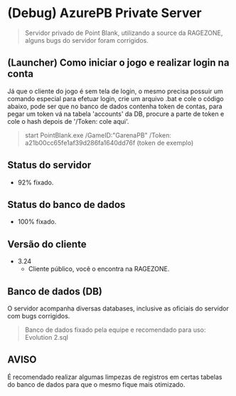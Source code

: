 # (Debug) AzurePB Private Server
> Servidor privado de Point Blank, utilizando a source da RAGEZONE, alguns bugs do servidor foram corrigidos.

## (Launcher) Como iniciar o jogo e realizar login na conta

Já que o cliente do jogo é sem tela de login, o mesmo precisa possuir um comando especial para efetuar login, crie um arquivo .bat e cole o código abaixo, pode ser que no banco de dados contenha token de contas, para pegar um token vá na tabela 'accounts' da DB, procure a parte de token e cole o hash depois de '/Token: cole aqui'.
> start PointBlank.exe /GameID:"GarenaPB" /Token: a21b00cc65fe1af39d286fa1640dd76f (token de exemplo)

## Status do servidor

* 92% fixado.
    
## Status do banco de dados

* 100% fixado.

## Versão do cliente

* 3.24
    * Cliente público, você o encontra na RAGEZONE.
    
## Banco de dados (DB)

O servidor acompanha diversas databases, inclusive as oficiais do servidor com bugs corrigidos.
> Banco de dados fixado pela equipe e recomendado para uso: Evolution 2.sql

## AVISO

É recomendado realizar algumas limpezas de registros em certas tabelas do banco de dados para que o mesmo fique mais otimizado.
